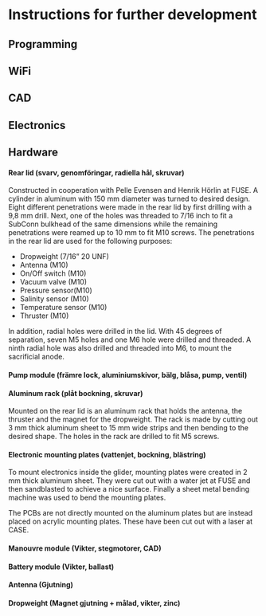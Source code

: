 # Instructions for further development

## Programming

## WiFi

## CAD

## Electronics

## Hardware

#### Rear lid (svarv, genomföringar, radiella hål, skruvar)

Constructed in cooperation with Pelle Evensen and Henrik Hörlin at FUSE. A cylinder in aluminum with 150 mm diameter was turned to desired design.
Eight different penetrations were made in the rear lid by first drilling with a 9,8 mm drill. Next, one of the holes was threaded to 7/16 inch to fit a SubConn bulkhead of the same dimensions while the remaining penetrations were reamed up to 10 mm to fit M10 screws.
The penetrations in the rear lid are used for the following purposes:

- Dropweight (7/16” 20 UNF)
- Antenna (M10)
- On/Off switch (M10)
- Vacuum valve (M10)
- Pressure sensor(M10)
- Salinity sensor (M10)
- Temperature sensor (M10)
- Thruster (M10)

In addition, radial holes were drilled in the lid. With 45 degrees of separation, seven M5 holes and one M6 hole were drilled and threaded. A ninth radial hole was also drilled and threaded into M6, to mount the sacrificial anode. 

#### Pump module (främre lock, aluminiumskivor, bälg, blåsa, pump, ventil)

#### Aluminum rack (plåt bockning, skruvar)

Mounted on the rear lid is an aluminum rack that holds the antenna, the thruster and the magnet for the dropweight. The rack is made by cutting out 3 mm thick aluminum sheet to 15 mm wide strips and then bending to the desired shape. The holes in the rack are drilled to fit M5 screws.

#### Electronic mounting plates (vattenjet, bockning, blästring)

To mount electronics inside the glider, mounting plates were created in 2 mm thick aluminum sheet. They were cut out with a water jet at FUSE and then sandblasted to achieve a nice surface. Finally a sheet metal bending machine was used to bend the mounting plates.

The PCBs are not directly mounted on the aluminum plates but are instead placed on acrylic mounting plates. These have been cut out with a laser at CASE.

#### Manouvre module (Vikter, stegmotorer, CAD)

#### Battery module (Vikter, ballast)

#### Antenna (Gjutning)

#### Dropweight (Magnet gjutning + målad, vikter, zinc)

